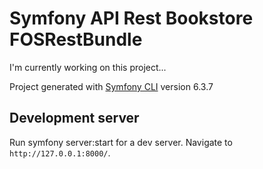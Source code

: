 # Symfony API Rest Bookstore  FOSRestBundle

I'm currently working on this project... 

Project generated with [Symfony CLI](https://symfony.com/download) version 6.3.7

## Development server

Run symfony server:start for a dev server. Navigate to `http://127.0.0.1:8000/`.
